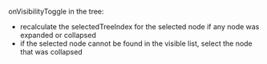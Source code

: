 onVisibilityToggle in the tree:
- recalculate the selectedTreeIndex for the selected node if any node was expanded or collapsed
- if the selected node cannot be found in the visible list, select the node that was collapsed